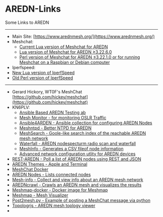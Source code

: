 # AREDN-Links
Some Links to AREDN

---
* Main Site: [https://www.arednmesh.org/](https://www.arednmesh.org/)
* Meshchat:
  * [Current Lua version of Meshchat for AREDN](https://github.com/hickey/meshchat)
  * [Lua version of Meshchat for AREDN ≥3.22.6.0](https://github.com/kn6plv/meshchat)
  * [Perl version of Meshchat for AREDN ≤3.22.1.0 or for running Meshchat on a Raspbian or Debian computer](https://www.trevorsbench.com/meshchat-messaging-for-mesh-networks/)
*  Iperfspeed:
  *  [New Lua version of IperfSpeed](https://github.com/kn6plv/iperfspeed)
  *  [Old Perl version of IperfSpeed](https://aredn.s3.amazonaws.com/iperfspeed_0.5.1_all.ipk)
---
* Gerard Hickory, WT0F's MeshChat [https://github.com/hickey/meshchat](https://github.com/hickey/meshchat)
* KN6PLV:
  * [Ansible Based AREDN Testing ab](https://github.com/kn6plv/aredn-testing-lab)
  * [Mesh Monitor - for monitoring OSLR Traffic](https://github.com/kn6plv/MeshMonitor)
  * [Ansible4ARDEN - Ansible collection for configuring AREDN Nodes](https://github.com/kn6plv/ansible4aredn)
  * [Meshntpd - Better NTPD for AREDN](https://github.com/kn6plv/meshntpd)
  * [MeshSearch - Goole-like search index of the reachable AREDN mesh network](https://github.com/kn6plv/MeshSearch)
  * [Waterfall - AREDN nodespecturm radio scan and waterfall](https://github.com/kn6plv/waterfall)
  * [MeshInfo - Generates a CSV fileof node information](https://github.com/kn6plv/MeshInfo)
  * [Advanced network configuration utlity for AREDN devices](https://github.com/kn6plv/advancednetwork)
* [REST-AREDN - Poll a list of AREDN nodes using REST and JSON](https://github.com/Tom-McDermott/Rest-AREDN)
* [AREDN Themes - Apple and Terminal](https://github.com/promo776/aredn-themes)
* [MeshChat Docker](https://github.com/k3rmo-radio/meshchat-docker)
* [AREDN Nodes - Lists connected nodes](https://github.com/MikeMcPherson/arednnodes/tree/latest)
* [Mesh-info - Collect and view info about an AREDN mesh network](https://github.com/smsearcy/mesh-info)
* [AREDNcrawl - Crawls an AREDN mesh and visualizes the results](https://github.com/gerner/aredncrawl)
* [Meshmap-docker - Docker image for Meshmap](https://github.com/sfwem/meshmap-docker)
* [Meshmap - Mesh Visualizer](https://gitlab.kg6wxc.net/mesh/meshmap/tree/master)
* [Post2mesh.py - Example of posting a MeshChat message via python](https://github.com/gm1ymi/AREDN/blob/main/postmesh2.py)
* [Topologrjs - AREDN mesh toplogy viewer](https://github.com/captainwasabi/topologrjs)
* 
